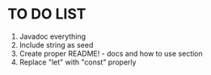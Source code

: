 # TO DO LIST
1. Javadoc everything
2. Include string as seed
3. Create proper README! - docs and how to use section
4. Replace "let" with "const" properly